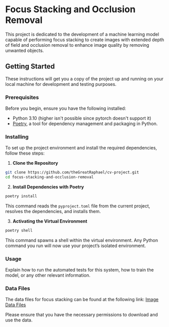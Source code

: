 # Focus Stacking and Occlusion Removal

This project is dedicated to the development of a machine learning model capable of performing focus stacking to create images with extended depth of field and occlusion removal to enhance image quality by removing unwanted objects.

## Getting Started

These instructions will get you a copy of the project up and running on your local machine for development and testing purposes.

### Prerequisites

Before you begin, ensure you have the following installed:
- Python 3.10 (higher isn't possible since pytorch doesn't support it)
- [Poetry](https://python-poetry.org/docs/#installation), a tool for dependency management and packaging in Python.

### Installing

To set up the project environment and install the required dependencies, follow these steps:

1. **Clone the Repository**
```bash
git clone https://github.com/theGreatRaphael/cv-project.git
cd focus-stacking-and-occlusion-removal
```


2. **Install Dependencies with Poetry**
```bash
poetry install
```

This command reads the `pyproject.toml` file from the current project, resolves the dependencies, and installs them.


3. **Activating the Virtual Environment**

```bash
poetry shell
```

This command spawns a shell within the virtual environment. Any Python command you run will now use your project’s isolated environment.

### Usage

Explain how to run the automated tests for this system, how to train the model, or any other relevant information.

### Data Files

The data files for focus stacking can be found at the following link: [Image Data Files](https://drive.google.com/drive/folders/1l9CAvtcN4FT_h77Qi1rCfqtY29po_T6y?usp=sharing)

Please ensure that you have the necessary permissions to download and use the data.



